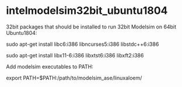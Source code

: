 # intelmodelsim32bit_ubuntu1804
32bit packages that should be installed to run 32bit Modelsim on 64bit Ubuntu1804:

sudo apt-get install libc6:i386 libncurses5:i386 libstdc++6:i386

sudo apt-get install libx11-6:i386 libxtst6:i386 libxft2:i386


Add modelsim executables to PATH:

export PATH=$PATH:/path/to/modelsim_ase/linuxaloem/
